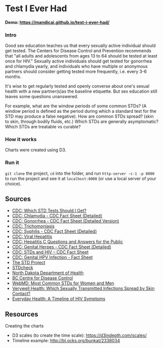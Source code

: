 # Test I Ever Had
#### Demo: https://mandicai.github.io/test-i-ever-had/

### Intro
Good sex education teaches us that every sexually active individual should get tested.
The Centers for Disease Control and Prevention recommends that "all adults and adolescents from ages 13 to 64 should be tested at least once for HIV." Sexually active individuals should get tested for gonorrhea and chlamydia yearly, and individuals who have multiple or anonymous partners should
consider getting tested more frequently, i.e. every 3-6 months.

It's wise to get regularly tested and openly converse about one's sexual health with a new partner(s)as the baseline etiquette. But sex education still leaves some questions unanswered.

For example, what are the window periods of some common STDs? (A window period is defined as the period during which a standard test for the STD may produce a false negative). How are common STDs spread? (skin to skin, through bodily fluids, etc.) Which STDs are generally asymptomatic? Which STDs are treatable vs curable?

### How it works
Charts were created using D3.

### Run it
`git clone` the project, `cd` into the folder, and run `http-server -c-1 -p 8000` to run the project and see it at `localhost:8000` (or use a local server of your choice).

## Sources
- [CDC: Which STD Tests Should I Get?](https://www.cdc.gov/std/prevention/screeningreccs.htm)
- [CDC: Chlamydia - CDC Fact Sheet (Detailed)](https://www.cdc.gov/std/chlamydia/stdfact-chlamydia-detailed.htm)
- [CDC: Gonorrhea - CDC Fact Sheet (Detailed Version)](https://www.cdc.gov/std/gonorrhea/stdfact-gonorrhea-detailed.htm)
- [CDC: Trichomoniasis](https://www.cdc.gov/std/trichomonas/stdfact-trichomoniasis.htm)
- [CDC: Syphilis - CDC Fact Sheet (Detailed)](https://www.cdc.gov/std/syphilis/stdfact-syphilis-detailed.htm)
- [CDC: Viral Hepatitis](https://www.cdc.gov/std/tg2015/hepatitis.htm)
- [CDC: Hepatitis C Questions and Answers for the Public](https://www.cdc.gov/hepatitis/hcv/cfaq.htm#overview)
- [CDC: Genital Herpes - CDC Fact Sheet (Detailed)](https://www.cdc.gov/std/herpes/stdfact-herpes-detailed.htm)
- [CDC: STDs and HIV – CDC Fact Sheet](https://www.cdc.gov/std/hiv/stdfact-std-hiv-detailed.htm)
- [CDC: Genital HPV Infection - Fact Sheet](https://www.cdc.gov/std/hpv/stdfact-hpv.htm)
- [The STD Project](https://www.thestdproject.com/std-testing-windows-when-to-get-tested-stds/)
- [STDcheck](https://www.stdcheck.com/blog/wp-content/uploads/2015/03/get_tested_final-1.jpg)
- [North Dakota Department of Health](http://www.ndhealth.gov/hiv/Docs/CTR/TimePeriodsReference_HIVSTDsHep.pdf)
- [BC Centre for Disease Control](https://smartsexresource.com/sites/default/files/Smartsex_SUPERCHART_2014_v2.pdf)
- [WebMD: Most Common STDs for Women and Men](https://www.webmd.com/sexual-conditions/most-common-stds-men-women#1)
- [Verywell Health: Which Sexually Transmitted Infections Spread by Skin Contact?](https://www.verywellhealth.com/sexually-transmitted-infections-spread-by-skin-contact-3133056)
- [Everyday Health: A Timeline of HIV Symptoms](https://www.everydayhealth.com/hs/hiv-health/timeline-hiv-symptoms/)

## Resources
Creating the charts
- D3 scales (to create the time scale): https://d3indepth.com/scales/
- Timeline example: http://bl.ocks.org/bunkat/2338034
